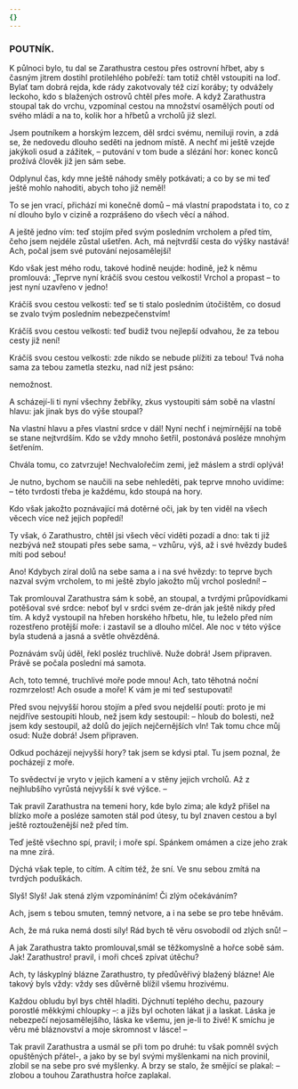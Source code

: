 ```yaml
---
{}
---
```


### POUTNÍK.

K půlnoci bylo, tu dal se Zarathustra cestou přes ostrovní hřbet, aby s časným jitrem dostihl protilehlého pobřeží: tam totiž chtěl vstoupiti na loď. Bylať tam dobrá rejda, kde rády zakotvovaly též cizí koráby; ty odvážely leckoho, kdo s blažených ostrovů chtěl přes moře. A když Zarathustra stoupal tak do vrchu, vzpomínal cestou na množství osamělých poutí od svého mládí a na to, kolik hor a hřbetů a vrcholů již slezl. 

Jsem poutníkem a horským lezcem, děl srdci svému, nemiluji rovin, a zdá se, že nedovedu dlouho seděti na jednom místě. A nechť mi ještě vzejde jakýkoli osud a zážitek, – putování v tom bude a slézání hor: konec konců prožívá člověk již jen sám sebe.

Odplynul čas, kdy mne ještě náhody směly potkávati; a co by se mi teď ještě mohlo nahoditi, abych toho již neměl!

To se jen vrací, přichází mi konečně domů – má vlastní prapodstata i to, co z ní dlouho bylo v cizině a rozprášeno do všech věcí a náhod.

A ještě jedno vím: teď stojím před svým posledním vrcholem a před tím, čeho jsem nejdéle zůstal ušetřen. Ach, má nejtvrdší cesta do výšky nastává! Ach, počal jsem své putování nejosamělejší!

Kdo však jest mého rodu, takové hodině neujde: hodině, jež k němu promlouvá: „Teprve nyní kráčíš svou cestou velkosti! Vrchol a propast – to jest nyní uzavřeno v jedno! 

Kráčíš svou cestou velkosti: teď se ti stalo posledním útočištěm, co dosud se zvalo tvým posledním nebezpečenstvím! 

Kráčíš svou cestou velkosti: teď budiž tvou nejlepší odvahou, že za tebou cesty již není! 

Kráčíš svou cestou velkosti: zde nikdo se nebude plížiti za tebou! Tvá noha sama za tebou zametla stezku, nad níž jest psáno:

nemožnost.

A scházejí-li ti nyní všechny žebříky, zkus vystoupiti sám sobě na vlastní hlavu: jak jinak bys do výše stoupal?

Na vlastní hlavu a přes vlastní srdce v dál! Nyní nechť i nejmírnější na tobě se stane nejtvrdším. Kdo se vždy mnoho šetřil, postonává posléze mnohým šetřením.

Chvála tomu, co zatvrzuje! Nechvalořečím zemi, jež máslem a strdí oplývá!

Je nutno, bychom se naučili na sebe nehleděti, pak teprve mnoho uvidíme: – této tvrdosti třeba je každému, kdo stoupá na hory.

Kdo však jakožto poznávající má dotěrné oči, jak by ten viděl na všech věcech více než jejich popředí! 

Ty však, ó Zarathustro, chtěl jsi všech věcí viděti pozadí a dno: tak ti již nezbývá než stoupati přes sebe sama, – vzhůru, výš, až i své hvězdy budeš míti pod sebou! 

Ano! Kdybych zíral dolů na sebe sama a i na své hvězdy: to teprve bych nazval svým vrcholem, to mi ještě zbylo jakožto můj vrchol poslední! –

  

Tak promlouval Zarathustra sám k sobě, an stoupal, a tvrdými průpovídkami potěšoval své srdce: neboť byl v srdci svém ze-drán jak ještě nikdy před tím. A když vystoupil na hřeben horského hřbetu, hle, tu leželo před ním rozestřeno protější moře: i zastavil se a dlouho mlčel. Ale noc v této výšce byla studená a jasná a světle ohvězděná.

Poznávám svůj úděl, řekl posléz truchlivě. Nuže dobrá! Jsem připraven. Právě se počala poslední má samota.

Ach, toto temné, truchlivé moře pode mnou! Ach, tato těhotná noční rozmrzelost! Ach osude a moře! K vám je mi teď sestupovati!

Před svou nejvyšší horou stojím a před svou nejdelší poutí: proto je mi nejdříve sestoupiti hloub, než jsem kdy sestoupil: – hloub do bolesti, než jsem kdy sestoupil, až dolů do jejích nejčernějších vln! Tak tomu chce můj osud: Nuže dobrá! Jsem připraven.

Odkud pocházejí nejvyšší hory? tak jsem se kdysi ptal. Tu jsem poznal, že pocházejí z moře.

To svědectví je vryto v jejich kamení a v stěny jejich vrcholů. Až z nejhlubšího vyrůstá nejvyšší k své výšce. –

  

Tak pravil Zarathustra na temeni hory, kde bylo zima; ale když přišel na blízko moře a posléze samoten stál pod útesy, tu byl znaven cestou a byl ještě roztouženější než před tím.

Teď ještě všechno spí, pravil; i moře spí. Spánkem omámen a cize jeho zrak na mne zírá.

Dýchá však teple, to cítím. A cítím též, že sní. Ve snu sebou zmítá na tvrdých poduškách.

Slyš! Slyš! Jak stená zlým vzpomínáním! Či zlým očekáváním?

Ach, jsem s tebou smuten, temný netvore, a i na sebe se pro tebe hněvám.

Ach, že má ruka nemá dosti síly! Rád bych tě věru osvobodil od zlých snů! –

  

A jak Zarathustra takto promlouval,smál se těžkomyslně a hořce sobě sám. Jak! Zarathustro! pravil, i moři chceš zpívat útěchu?

Ach, ty láskyplný blázne Zarathustro, ty předůvěřivý blažený blázne! Ale takový byls vždy: vždy ses důvěrně blížil všemu hrozivému.

Každou obludu byl bys chtěl hladiti. Dýchnutí teplého dechu, pazoury porostlé měkkými chloupky –: a jižs byl ochoten lákat ji a laskat. Láska je nebezpečí nejosamělejšího, láska ke všemu, jen je-li to živé! K smíchu je věru mé bláznovství a moje skromnost v lásce! –

  

Tak pravil Zarathustra a usmál se při tom po druhé: tu však pomněl svých opuštěných přátel-, a jako by se byl svými myšlenkami na nich provinil, zlobil se na sebe pro své myšlenky. A brzy se stalo, že smějící se plakal: – zlobou a touhou Zarathustra hořce zaplakal.
